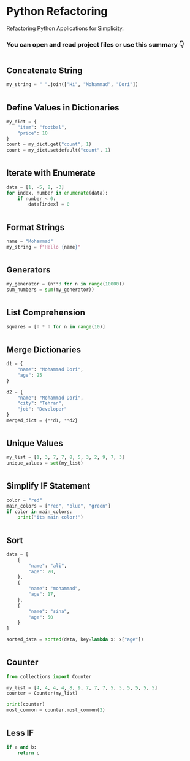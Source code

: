 # Python Refactoring

Refactoring Python Applications for Simplicity.

### You can open and read project files or use this summary 👇

#

## Concatenate String

```python
my_string = " ".join(["Hi", "Mohammad", "Dori"])
```

#

## Define Values in Dictionaries

```python
my_dict = {
    "item": "footbal",
    "price": 10
}
count = my_dict.get("count", 1)
count = my_dict.setdefault("count", 1)
```

#

## Iterate with Enumerate

```python
data = [1, -5, 8, -3]
for index, number in enumerate(data):
    if number < 0:
        data[index] = 0
```

#

## Format Strings

```python
name = "Mohammad"
my_string = f"Hello {name}"
```

#

## Generators

```python
my_generator = (n**3 for n in range(10000))
sum_numbers = sum(my_generator))
```

#

## List Comprehension

```python
squares = [n * n for n in range(10)]

```

#

## Merge Dictionaries

```python
d1 = {
    "name": "Mohammad Dori",
    "age": 25
}

d2 = {
    "name": "Mohammad Dori",
    "city": "Tehran",
    "job": "Developer"
}
merged_dict = {**d1, **d2}
```

#

## Unique Values

```python
my_list = [1, 3, 7, 7, 8, 5, 3, 2, 9, 7, 3]
unique_values = set(my_list)
```

#

## Simplify IF Statement

```python
color = "red"
main_colors = ["red", "blue", "green"]
if color in main_colors:
    print("its main color!")
```

#

## Sort

```python
data = [
    {
        "name": "ali",
        "age": 20,
    },
    {
        "name": "mohammad",
        "age": 17,
    },
    {
        "name": "sina",
        "age": 50
    }
]

sorted_data = sorted(data, key=lambda x: x["age"])
```

#

## Counter

```python
from collections import Counter

my_list = [4, 4, 4, 4, 8, 9, 7, 7, 7, 5, 5, 5, 5, 5, 5]
counter = Counter(my_list)

print(counter)
most_common = counter.most_common(2)

```

#

## Less IF

```python
if a and b:
    return c
```

